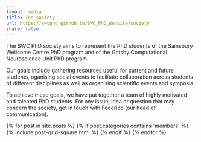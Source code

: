 ```yaml
---
layout: media
title: The society
url: https://swcphd.github.io/SWC_PhD_Website/society
share: false
---
```


The SWC PhD society aims to represent the PhD students of the Sainsbury Wellcome Centre PhD program and
of the Gatsby Computational Neuroscience Unit PhD program. 

Our goals include gathering resources useful for current and future students, oganising social
events to facilitate collaboration across students of different disciplines as well as organising
scientific events and symposia. 

To achieve these goals, we have put together a team of highly motivated and talented PhD students. 
For any issue, idea or question that may concern the society, get in touch with Federico (our head of 
communication). 



<div class="tiles-square" style="height: 700px;">
{% for post in site.posts %}
    {% if post.categories contains 'members' %}
	    {% include post-grid-square.html %}
    {% endif %}
{% endfor %}
</div><!-- /.tiles -->

